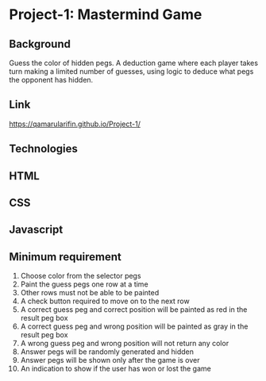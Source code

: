 # Project-1: Mastermind Game

## Background
Guess the color of hidden pegs. A deduction game where each player 
takes turn making a limited number of guesses, 
using logic to deduce what pegs the opponent has hidden.

## Link
https://qamarularifin.github.io/Project-1/

## Technologies
## HTML
## CSS
## Javascript

## Minimum requirement
1. Choose color from the selector pegs
2. Paint the guess pegs one row at a time
3. Other rows must not be able to be painted
4. A check button required to move on to the next row
5. A correct guess peg and correct position will be painted as red in the result peg box
6. A correct guess peg and wrong position will be painted as gray in the result peg box
7. A wrong guess peg and wrong position will not return any color
8. Answer pegs will be randomly generated and hidden
9. Answer pegs will be shown only after the game is over
10. An indication to show if the user has won or lost the game
